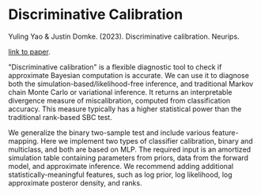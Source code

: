 # Discriminative Calibration

Yuling Yao & Justin Domke. (2023). Discriminative calibration. Neurips.

[link to paper](https://arxiv.org/abs/2305.14593). 


"Discriminative calibration" is a flexible diagnostic tool to check if approximate Bayesian computation is accurate. We can use it to diagnose both the simulation-based/likelihood-free inference, and traditional Markov chain Monte Carlo or variational inference. 
It returns an interpretable divergence measure of miscalibration, computed from classification accuracy. This measure typically has a higher statistical power than the traditional rank-based SBC test. 

We generalize the binary two-sample test and include various feature-mapping. Here we implement two types of classifier calibration, binary and multiclass, and both are based on MLP. The required input is an amortized simulation table containing parameters from priors, data from the forward model, and approximate inference. We recommend adding additional statistically-meaningful features, such as log prior, log likelihood, log approximate posteror density, and ranks. 


